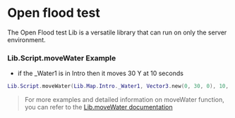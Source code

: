 # Open flood test
The Open Flood test Lib is a versatile library that can run on only the server environment.

### Lib.Script.moveWater Example
- if the _Water1 is in Intro then it moves 30 Y at 10 seconds
```lua
Lib.Script.moveWater(Lib.Map.Intro._Water1, Vector3.new(0, 30, 0), 10, true)
```

> For more examples and detailed information on moveWater function, you can refer to the [Lib.moveWater documentation](openfloodtest/Lib.moveWater.md)